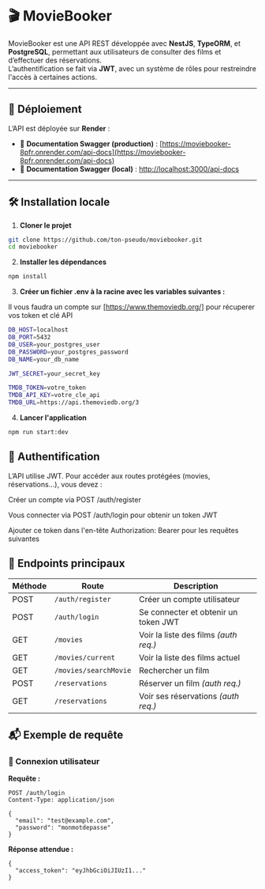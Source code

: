 # 🎬 MovieBooker

MovieBooker est une API REST développée avec **NestJS**, **TypeORM**, et **PostgreSQL**, permettant aux utilisateurs de consulter des films et d’effectuer des réservations.  
L’authentification se fait via **JWT**, avec un système de rôles pour restreindre l'accès à certaines actions.

---

## 🚀 Déploiement

L’API est déployée sur **Render** :

- 🔗 **Documentation Swagger (production)** : [https://moviebooker-8pfr.onrender.com/api-docs](https://moviebooker-8pfr.onrender.com/api-docs)
- 🔗 **Documentation Swagger (local)** : [http://localhost:3000/api-docs](http://localhost:3000/api-docs)

---

## 🛠️ Installation locale

1. **Cloner le projet**

```bash
git clone https://github.com/ton-pseudo/moviebooker.git
cd moviebooker
```

2. **Installer les dépendances**
```bash
npm install
```
3. **Créer un fichier .env à la racine avec les variables suivantes :**

Il vous faudra un compte sur [https://www.themoviedb.org/] pour récuperer vos token et clé API
```bash
DB_HOST=localhost
DB_PORT=5432
DB_USER=your_postgres_user
DB_PASSWORD=your_postgres_password
DB_NAME=your_db_name

JWT_SECRET=your_secret_key

TMDB_TOKEN=votre_token
TMDB_API_KEY=votre_cle_api
TMDB_URL=https://api.themoviedb.org/3
```

4. **Lancer l'application**
```bash
npm run start:dev
```

## 🔐 Authentification
L’API utilise JWT. Pour accéder aux routes protégées (movies, réservations…), vous devez :

Créer un compte via POST /auth/register

Vous connecter via POST /auth/login pour obtenir un token JWT

Ajouter ce token dans l'en-tête Authorization: Bearer <token> pour les requêtes suivantes

## 📌 Endpoints principaux

| Méthode | Route           | Description                            |
|---------|------------------|----------------------------------------|
| POST    | `/auth/register` | Créer un compte utilisateur            |
| POST    | `/auth/login`    | Se connecter et obtenir un token JWT  |
| GET     | `/movies`        | Voir la liste des films *(auth req.)* |
| GET     | `/movies/current`| Voir la liste des films actuel        |
| GET     | `/movies/searchMovie`| Rechercher un film                |
| POST    | `/reservations`  | Réserver un film *(auth req.)*         |
| GET     | `/reservations`  | Voir ses réservations *(auth req.)*    |

## 📬 Exemple de requête

### 🔑 Connexion utilisateur

**Requête :**

```http
POST /auth/login
Content-Type: application/json

{
  "email": "test@example.com",
  "password": "monmotdepasse"
}
```

**Réponse attendue :**
```http
{
  "access_token": "eyJhbGciOiJIUzI1..."
}
```
